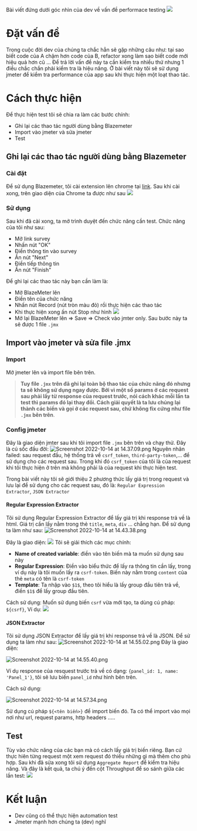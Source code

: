 Bài viết đứng dưới góc nhìn của dev về vấn đề performace testing
![](https://images.viblo.asia/725b1296-ba69-4eb2-92e0-5ec552f4fb43.png)

# Đặt vấn đề
Trong cuộc đời dev của chúng ta chắc hẳn sẽ gặp những câu như: tại sao biết code của A chậm hơn code của B, refactor xong làm sao biết code mới hiệu quả hơn cũ ... Để trả lời vấn đề này ta cần kiểm tra nhiều thứ nhưng 1 điều chắc chắn phải kiểm tra là hiệu năng. Ở bài viết này tôi sẽ sử dụng jmeter để kiểm tra performance của app sau khi thực hiện một loạt thao tác.
# Cách thực hiện
Để thực hiện test tôi sẽ chia ra làm các bước chính:
* Ghi lại các thao tác người dùng bằng Blazemeter
* Import vào jmeter và sửa jmeter
* Test

## Ghi lại các thao tác người dùng bằng Blazemeter
### Cài đặt
Để sử dụng Blazemeter, tôi cài extension lên chrome tại [link](https://chrome.google.com/webstore/detail/blazemeter-the-continuous/mbopgmdnpcbohhpnfglgohlbhfongabi?hl=en). 
Sau khi cài xong, trên giao diện của Chrome ta được như sau
![](https://images.viblo.asia/0b0c1d2b-32ef-40e3-a4b1-8757b14061eb.png)

### Sử dụng
Sau khi đã cài xong, ta mở trình duyệt đến chức năng cần test. Chức năng của tôi như sau:
* Mở link survey
* Nhấn nút "OK"
* Điền thông tin vào survey
* Ấn nút "Next"
* Điền tiếp thông tin
* Ấn nút "Finish"

Để ghi lại các thao tác này bạn cần làm là:
* Mở BlazeMeter lên
* Điền tên của chức năng
* Nhấn nút Record (nút tròn màu đỏ) rồi thực hiện các thao tác
* Khi thực hiện xong ấn nút Stop như hình
![](https://images.viblo.asia/d6b2c832-c48c-427e-9678-423643ac194f.png)
* Mở lại BlazeMeter lên => Save => Check vào jmter only. Sau bước này ta sẽ được 1 file `.jmx`

##  Import vào jmeter và sửa file .jmx
### Import
Mở jmeter lên và import file bên trên.

> **Tuy file `.jmx` trên đã ghi lại toàn bộ thao tác của chức năng đó nhưng ta sẽ không sử dụng ngay được. Bởi vì một số params ở các request sau phải lấy từ response của request trước, nói cách khác mỗi lần ta test thì params đó lại thay đổi. Cách giải quyết là ta lưu chúng lại thành các biến và gọi ở các request sau, chứ không fix cứng như file `.jmx` bên trên**.
### Config jmeter
Đây là giao diện jmter sau khi tôi import file `.jmx` bên trên và chạy thử. Đây là cú sốc đầu đời:
![Screenshot 2022-10-14 at 14.37.09.png](https://images.viblo.asia/b38a922e-5319-4875-aa50-e72347a00713.png)
Nguyên nhân failed: sau request đầu, hệ thống trả về `csrf_token`, `third-party-token`,... để sử dụng cho các request sau. Trong khi đó `csrf_token` của tôi là của request khi tôi thực hiện ở trên mà không phải là của request khi thực hiện test.

Trong bài viết này tôi sẽ giới thiệu 2 phương thức lấy giá trị trong request và lưu lại để sử dụng cho các request sau, đó là: `Regular Expression Extractor`,  `JSON Extractor`
#### Regular Expression Extractor
Tôi sử dụng Regular Expression Extractor để lấy giá trị khi response trả về là html. Giá trị cần lấy nằm trong thẻ `title`, `meta`, `div` ... chẳng hạn. Để sử dụng ta làm như sau:
![Screenshot 2022-10-14 at 14.43.38.png](https://images.viblo.asia/a5c0ea85-edf1-4cc6-999c-539a4e72375d.png)

Đây là giao diện:
![](https://images.viblo.asia/73da5007-6b52-4160-9d9c-415e02df39f8.png)
Tôi sẽ giải thích các mục chính:
* **Name of created variable**: điền vào tên biến mà ta muốn sử dụng sau này
* **Regular Expression**: Điền vào biểu thức để lấy ra thông tin cần lấy, trong ví dụ này là tôi muốn lấy ra `csrf-token`. Biến này nằm trong `content` của thẻ `meta` có tên là `csrf-token`
* **Template**: Ta nhập vào `$1$`, theo tôi hiểu là lấy group đầu tiên trả về, điền `$1$` để lấy group đầu tiên.

Cách sử dụng:
Muốn sử dụng biến `csrf` vừa mới tạo, ta dùng cú pháp: `${csrf}`, Ví dụ:
![](https://images.viblo.asia/b959bac7-476a-4457-af32-369a71604df3.png)




#### JSON Extractor
Tôi sử dụng JSON Extractor để lấy giá trị khi response trả về là JSON. Để sử dụng ta làm như sau:
![Screenshot 2022-10-14 at 14.55.02.png](https://images.viblo.asia/bfc6f6ab-c838-4a97-95c8-4180df6e2c20.png)
Đây là giao diện:

![Screenshot 2022-10-14 at 14.55.40.png](https://images.viblo.asia/3236854c-f8d8-483d-bcb4-298e871e49ab.png)

Ví dụ response của resquest trước trả về có dạng: `{panel_id: 1, name: 'Panel_1'}`, tôi sẽ lưu biến `panel_id` như hình bên trên.

Cách sử dụng: 

![Screenshot 2022-10-14 at 14.57.34.png](https://images.viblo.asia/9fbbd9fa-a7e1-4885-b103-589f9964e53a.png)

Sử dụng cú pháp `${<tên biến>}` để import biến đó. Ta có thể import vào mọi nơi như url, request params, http headers ..... 

## Test
Tùy vào chức năng của các bạn mà có cách lấy giá trị biến riêng. Bạn cứ thực hiên từng request một xem request đó thiếu những gì mà thêm cho phù hợp.
Sau khi đã sửa xong tôi sử dụng `Aggregate Report` để kiểm tra hiệu năng. Và đây là kết quả, ta chú ý đến cột Throughput để so sánh giữa các lần test:
![](https://images.viblo.asia/fc81f6d9-192c-43f5-9e40-73c613a38e07.png)

# Kết luận
* Dev cũng có thể thực hiện automation test
* Jmeter mạnh hơn chúng ta (dev) nghĩ